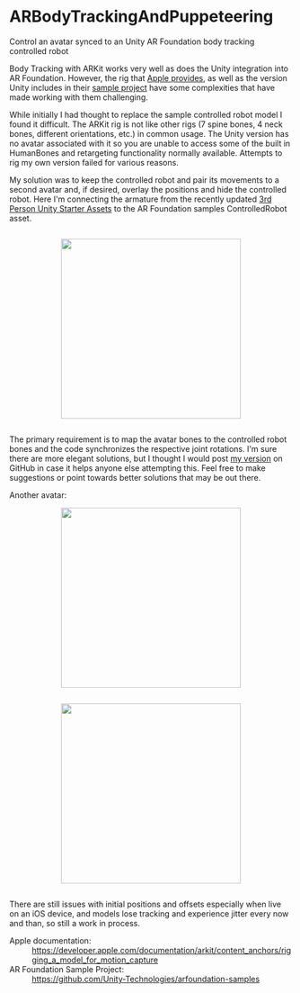 # ARBodyTrackingAndPuppeteering
 Control an avatar synced to an Unity AR Foundation body tracking controlled robot

 <p>
Body Tracking with ARKit works very well as does the Unity integration into AR Foundation. However, the rig that <a href="https://developer.apple.com/documentation/arkit/content_anchors/rigging_a_model_for_motion_capture">Apple provides</a>, as well as the version Unity includes in their <a href="https://github.com/Unity-Technologies/arfoundation-samples">sample project</a> have some complexities that have made working with them challenging. 
</p>

<p>
While initially I had thought to replace the sample controlled robot model I found it difficult. The ARKit rig is not like other rigs (7 spine bones, 4 neck bones, different orientations, etc.) in common usage. The Unity version has no avatar associated with it so you are unable to access some of the built in HumanBones and retargeting functionality normally available. Attempts to rig my own  version failed for various reasons. 
 </p>
 
 <p>
 My solution was to keep the controlled robot and pair its movements to a second avatar and, if desired, overlay the positions and hide the controlled robot. Here I'm connecting the armature from the recently updated <a href="https://assetstore.unity.com/packages/essentials/starter-assets-third-person-character-controller-196526">3rd Person Unity Starter Assets</a> to the AR Foundation samples ControlledRobot asset.
</p>


<div class="separator" style="clear: both;"><a href="https://1.bp.blogspot.com/-AcD3Ilh-JAg/YMRRK6eynlI/AAAAAAAAgOE/N2p33gLzIBAEekHkjG9LQH0ED85uThbuACLcBGAsYHQ/s1245/Screenshot%2B2021-06-11%2B231550.png" style="display: block; padding: 1em 0; text-align: center; "><img alt="" border="0" width="320" data-original-height="961" data-original-width="1245" src="https://1.bp.blogspot.com/-AcD3Ilh-JAg/YMRRK6eynlI/AAAAAAAAgOE/N2p33gLzIBAEekHkjG9LQH0ED85uThbuACLcBGAsYHQ/s320/Screenshot%2B2021-06-11%2B231550.png"/></a></div>

<p>
The primary requirement is to map the avatar bones to the controlled robot bones and the code synchronizes the respective joint rotations. I'm sure there are more elegant solutions, but I thought I would post <a href="https://github.com/genereddick/BodyTracking">my version</a> on GitHub in case it helps anyone else attempting this. Feel free to make suggestions or point towards better solutions that may be out there.
</p>

<div>
  <span>Another avatar:</span>
  
<div class="separator" style="clear: both;"><a href="https://1.bp.blogspot.com/-LTncndWNfoE/YMRRLCraXjI/AAAAAAAAgOI/ZzCBa22HdIYhnNIyeuE6XVupuh_4YuBzgCLcBGAsYHQ/s1173/robot1.png" style="display: block; padding: 1em 0; text-align: center; "><img alt="" border="0" width="320" data-original-height="994" data-original-width="1173" src="https://1.bp.blogspot.com/-LTncndWNfoE/YMRRLCraXjI/AAAAAAAAgOI/ZzCBa22HdIYhnNIyeuE6XVupuh_4YuBzgCLcBGAsYHQ/s320/robot1.png"/></a></div>

<div class="separator" style="clear: both;"><a href="https://1.bp.blogspot.com/-gRXLPpuWRUA/YMRRLDmaBRI/AAAAAAAAgOM/ZrP9KEA4RO4RVjqczAKxjb7Q6wXzp1lsACLcBGAsYHQ/s1324/robot2.png" style="display: block; padding: 1em 0; text-align: center; "><img alt="" border="0" width="320" data-original-height="981" data-original-width="1324" src="https://1.bp.blogspot.com/-gRXLPpuWRUA/YMRRLDmaBRI/AAAAAAAAgOM/ZrP9KEA4RO4RVjqczAKxjb7Q6wXzp1lsACLcBGAsYHQ/s320/robot2.png"/></a></div>
</div>

<p>There are still issues with initial positions and offsets especially when live on an iOS device, and models lose tracking and experience jitter every now and than, so still a work in process.</p>

<dl>
  <dt>Apple documentation:</dt>
  <dd><a href="https://developer.apple.com/documentation/arkit/content_anchors/rigging_a_model_for_motion_capture">https://developer.apple.com/documentation/arkit/content_anchors/rigging_a_model_for_motion_capture</a></dd>
  
  <dt>AR Foundation Sample Project:</dt>
  <dd><a href="https://github.com/Unity-Technologies/arfoundation-samples">https://github.com/Unity-Technologies/arfoundation-samples</a></dd>
  
</dl>
